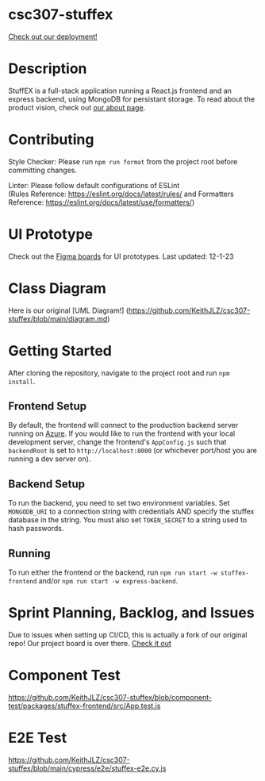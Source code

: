 # csc307-stuffex

[Check out our deployment!](https://white-flower-03a4c811e.4.azurestaticapps.net)

# Description

StuffEX is a full-stack application running a React.js frontend and an express backend, using MongoDB for persistant storage. To read about the product vision, check out [our about page](https://white-flower-03a4c811e.4.azurestaticapps.net/About).

# Contributing

Style Checker: Please run `npm run format` from the project root before committing changes.

Linter: Please follow default configurations of ESLint  
(Rules Reference: https://eslint.org/docs/latest/rules/ and Formatters Reference: https://eslint.org/docs/latest/use/formatters/)

# UI Prototype

Check out the [Figma boards](https://www.figma.com/file/Gy5IwCW3syWOpzQZmMxzYT/Untitled?type=design&node-id=0-1&mode=design) for UI prototypes. Last updated: 12-1-23

# Class Diagram

Here is our original [UML Diagram!] (https://github.com/KeithJLZ/csc307-stuffex/blob/main/diagram.md)

# Getting Started

After cloning the repository, navigate to the project root and run `npm install`.

## Frontend Setup

By default, the frontend will connect to the production backend server running on [Azure](https://stuffex.azurewebsites.net/). If you would like to run the frontend with your local development server, change the frontend's `AppConfig.js` such that `backendRoot` is set to `http://localhost:8000` (or whichever port/host you are running a dev server on).

## Backend Setup

To run the backend, you need to set two environment variables. Set `MONGODB_URI` to a connection string with credentials AND specify the stuffex database in the string. You must also set `TOKEN_SECRET` to a string used to hash passwords.

## Running

To run either the frontend or the backend, run `npm run start -w stuffex-frontend` and/or `npm run start -w express-backend`.

# Sprint Planning, Backlog, and Issues

Due to issues when setting up CI/CD, this is actually a fork of our original repo! Our project board is over there. [Check it out](https://github.com/users/joshuaSmith2021/projects/2/views/1)

# Component Test

https://github.com/KeithJLZ/csc307-stuffex/blob/component-test/packages/stuffex-frontend/src/App.test.js

# E2E Test

https://github.com/KeithJLZ/csc307-stuffex/blob/main/cypress/e2e/stuffex-e2e.cy.js
